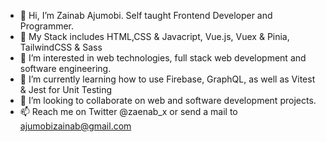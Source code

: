- 👋 Hi, I’m Zainab Ajumobi. Self taught Frontend Developer and Programmer.
- 💞️ My Stack includes HTML,CSS & Javacript, Vue.js, Vuex & Pinia, TailwindCSS & Sass
- 👀 I’m interested in web technologies, full stack web development and software engineering.
- 🌱 I’m currently learning how to use Firebase, GraphQL, as well as  Vitest & Jest for Unit Testing
- 💞️ I’m looking to collaborate on web and software development projects.
- 📫 Reach me on Twitter @zaenab_x or send a mail to ajumobizainab@gmail.com

<!---
sheismo/sheismo is a ✨ special ✨ repository because its `README.md` (this file) appears on your GitHub profile.
You can click the Preview link to take a look at your changes.
--->
